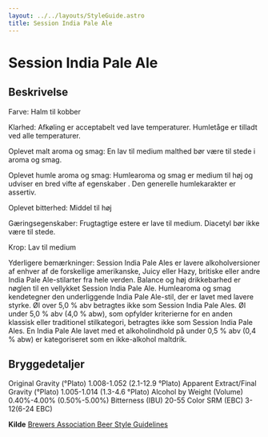 ```yaml
---
layout: ../../layouts/StyleGuide.astro
title: Session India Pale Ale
---
```

# Session India Pale Ale

## Beskrivelse
Farve: Halm til kobber

Klarhed: Afkøling er acceptabelt ved lave temperaturer. Humletåge er tilladt ved alle temperaturer.

Oplevet malt aroma og smag: En lav til medium malthed bør være til stede i aroma og smag.

Oplevet humle aroma og smag: Humlearoma og smag er medium til høj og udviser en bred vifte af egenskaber . Den generelle humlekarakter er assertiv.

Oplevet bitterhed: Middel til høj

Gæringsegenskaber: Frugtagtige estere er lave til medium. Diacetyl bør ikke være til stede.

Krop: Lav til medium

Yderligere bemærkninger: Session India Pale Ales er lavere alkoholversioner af enhver af de forskellige amerikanske, Juicy eller Hazy, britiske eller andre India Pale Ale-stilarter fra hele verden. Balance og høj drikkebarhed er nøglen til en vellykket Session India Pale Ale. Humlearoma og smag kendetegner den underliggende India Pale Ale-stil, der er lavet med lavere styrke. Øl over 5,0 % abv betragtes ikke som Session India Pale Ales. Øl under 5,0 % abv (4,0 % abw), som opfylder kriterierne for en anden klassisk eller traditionel stilkategori, betragtes ikke som Session India Pale Ales. En India Pale Ale lavet med et alkoholindhold på under 0,5 % abv (0,4 % abw) er kategoriseret som en ikke-alkohol maltdrik.




## Bryggedetaljer
Original Gravity (°Plato) 1.008-1.052 (2.1-12.9 °Plato)
Apparent Extract/Final Gravity (°Plato) 1.005-1.014 (1.3-4.6 °Plato)
Alcohol by Weight (Volume) 0.40%-4.00% (0.50%-5.00%)
Bitterness (IBU) 20-55
Color SRM (EBC) 3-12(6-24 EBC)					



**Kilde**
[Brewers Association Beer Style Guidelines](https://www.brewersassociation.org/)
